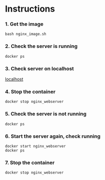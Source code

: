 # Instructions

### 1. Get the image
```
bash nginx_image.sh
```
### 2. Check the server is running
```
docker ps
```
### 3. Check server on localhost
[localhost](http://localhost/)

### 4. Stop the container
```
docker stop nginx_webserver
```

### 5. Check the server is not running
```
docker ps
```

### 6. Start the server again, check running
```
docker start nginx_webserver
docker ps
```

### 7. Stop the container
```
docker stop nginx_webserver
```

